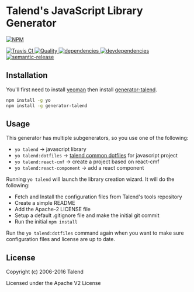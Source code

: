 # Talend's JavaScript Library Generator

[![NPM][npm-icon] ][npm-url]

[![Travis CI][travis-ci-image] ][travis-ci-url]
[![Quality][quality-badge] ][quality-url]
[![dependencies][dependencies-image] ][dependencies-url]
[![devdependencies][devdependencies-image] ][devdependencies-url]
[![semantic-release](https://img.shields.io/badge/%20%20%F0%9F%93%A6%F0%9F%9A%80-semantic--release-e10079.svg)](https://github.com/semantic-release/semantic-release)

[npm-icon]: https://nodei.co/npm/generator-talend.png?downloads=true
[npm-url]: https://npmjs.org/package/generator-talend
[travis-ci-image]: https://travis-ci.org/Talend/generator-talend.svg?branch=master
[travis-ci-url]: https://travis-ci.org/Talend/generator-talend

[dependencies-image]: https://david-dm.org/Talend/generator-talend.png
[dependencies-url]: https://david-dm.org/Talend/generator-talend
[devdependencies-image]: https://david-dm.org/Talend/generator-talend/dev-status.png
[devdependencies-url]: https://david-dm.org/Talend/generator-talend#info=devDependencies

[quality-badge]: http://npm.packagequality.com/shield/generator-talend.svg
[quality-url]: http://packagequality.com/#?package=generator-talend


## Installation

You'll first need to install [yeoman](http://yeoman.io/) then install
 [generator-talend](https://github.com/Talend/generator-talend).

```bash
npm install -g yo
npm install -g generator-talend
```

## Usage

This generator has multiple subgenerators, so you use one of the following:

* `yo talend` -> javascript library
* `yo talend:dotfiles` -> [talend common dotfiles](https://github.com/Talend/tools/tree/master/tools-javascript) for javascript project
* `yo talend:react-cmf` -> create a project based on react-cmf
* `yo talend:react-component` -> add a react component

Running `yo talend` will launch the library creation wizard.
It will do the following:

* Fetch and Install the configuration files from Talend's tools repository
* Create a simple README
* Add the Apache-2 LICENSE file
* Setup a default .gitignore file and make the initial git commit
* Run the initial `npm install`

Run the `yo talend:dotfiles` command again when you want to make sure configuration files and license are up to date.

## License

Copyright (c) 2006-2016 Talend

Licensed under the Apache V2 License
